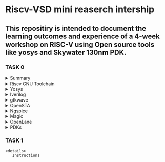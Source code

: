 # Riscv-VSD mini reaserch intership

## This repositiry is intended to document the learning outcomes and experience of a 4-week workshop on RISC-V using Open source tools like yosys and Skywater 130nm PDK.

### TASK 0

<details>
 <summary> Summary </summary>
	
Installed all required tools.
</details>	
	<details>
    <summary> Riscv GNU Toolchain</summary>

  ```bash 
    git clone https://github.com/riscv/riscv-gnu-toolchain
    sudo apt-get install autoconf automake autotools-dev curl python3 python3-pip libmpc-dev libmpfr-dev libgmp-dev gawk build-essential bison flex texinfo gperf libtool   
    patchutils bc zlib1g-dev libexpat-dev ninja-build git cmake libglib2.0-dev
    ./configure --prefix=/opt/riscv
    make
  ```
    
 ![screen 1](https://github.com/Narendran040/RISCV/assets/157210399/db9eaf8a-81f8-4223-ab89-273b0b598f02)

  ![Screenshot 2024-02-21 181550](https://github.com/Narendran040/RISCV/assets/157210399/8d5b6f8a-650a-41aa-b3e3-696b1f2068f0)
  </details>
 <details>
 <summary> Yosys </summary>
   
```bash
git clone https://github.com/YosysHQ/yosys.git
cd yosys 
sudo apt install make 
sudo apt-get install build-essential clang bison flex \
    libreadline-dev gawk tcl-dev libffi-dev git \
    graphviz xdot pkg-config python3 libboost-system-dev \
    libboost-python-dev libboost-filesystem-dev zlib1g-dev
make config-gcc
make 
sudo make install
```
![Screenshot 2024-02-21 182022](https://github.com/Narendran040/RISCV/assets/157210399/ab73fc91-e123-47ea-baf3-5705efcfed98)


</details>
<details>
<summary> Iverilog </summary>
  
  ```bash
sudo apt-get install iverilog
 ```
![Screenshot 2024-02-21 182736](https://github.com/Narendran040/RISCV/assets/157210399/d147a3f7-43a1-4832-9e76-e045e4d289ef)

</details>
<details>
 <summary> gtkwave </summary>
  
  ```bash
sudo apt-get install gtkwave
 ```
![Screenshot 2024-02-21 183202](https://github.com/Narendran040/RISCV/assets/157210399/8b052bb8-a3e5-4a2a-bd7a-be6c6cde457e)
</details>
<details>
 <summary> OpenSTA </summary>

 ```bash
git clone https://github.com/The-OpenROAD-Project/OpenSTA.git
cd OpenSTA
mkdir build
cd build
cmake ..
make
```
![Screenshot 2024-02-21 185458](https://github.com/Narendran040/RISCV/assets/157210399/067a5790-087d-4a22-8e1f-ade07bca4b74)
</details>
<details>
  <summary> Ngspice </summary>

 ```bash
tar -zxvf ngspice-37.tar.gz
cd ngspice-37
mkdir release
cd release
../configure  --with-x --with-readline=yes --disable-debug
make
sudo make install
 ```

</details>
<details>
<summary> Magic </summary>
  
  ```bash
sudo apt-get install m4
sudo apt-get install tcsh
sudo apt-get install csh
sudo apt-get install libx11-dev
sudo apt-get install tcl-dev tk-dev
sudo apt-get install libcairo2-dev
sudo apt-get install mesa-common-dev libglu1-mesa-dev
sudo apt-get install libncurses-dev
 ```

</details>
<details>
<summary> OpenLane </summary>
  
```bash
sudo apt-get update
sudo apt-get upgrade
sudo apt install -y build-essential python3 python3-venv python3-pip make git
sudo apt install apt-transport-https ca-certificates curl software-properties-common
curl -fsSL https://download.docker.com/linux/ubuntu/gpg | sudo gpg --dearmor -o /usr/share/keyrings/docker-archive-keyring.gpg
echo "deb [arch=amd64 signed-by=/usr/share/keyrings/docker-archive-keyring.gpg] https://download.docker.com/linux/ubuntu $(lsb_release -cs) stable" | sudo tee /etc/apt/sources.list.d/docker.list > /dev/null
sudo apt update
sudo apt install docker-ce docker-ce-cli containerd.io
sudo docker run hello-world
sudo groupadd docker
sudo usermod -aG docker $USER
sudo reboot
```

</details>
<details>
  <summary> PDKs </summary>

```bash
cd $HOME
git clone https://github.com/The-OpenROAD-Project/OpenLane
cd OpenLane
make
make test
```

</details>

### TASK 1
	
	<details>
       Instructions 

